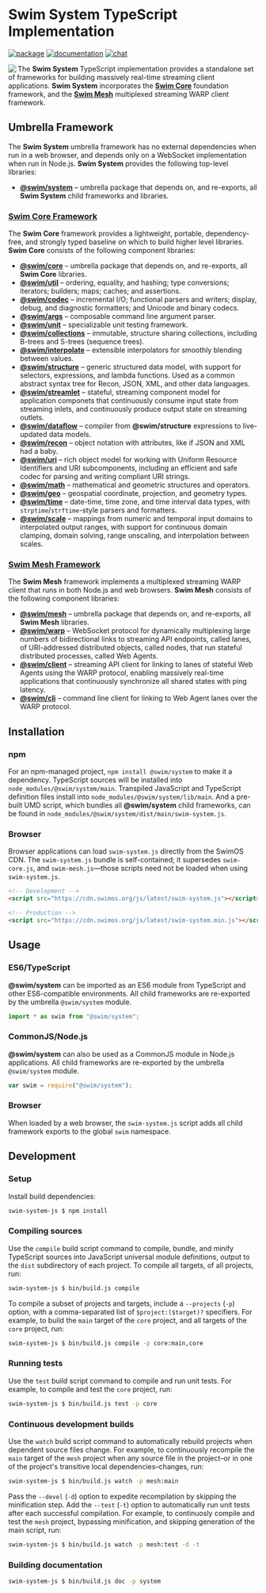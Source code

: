 # Swim System TypeScript Implementation

[![package](https://img.shields.io/npm/v/@swim/system.svg)](https://www.npmjs.com/package/@swim/system)
[![documentation](https://img.shields.io/badge/doc-TypeDoc-blue.svg)](https://docs.swimos.org/js/latest)
[![chat](https://img.shields.io/badge/chat-Gitter-green.svg)](https://gitter.im/swimos/community)

<a href="https://www.swimos.org"><img src="https://docs.swimos.org/readme/marlin-blue.svg" align="left"></a>

The **Swim System** TypeScript implementation provides a standalone set of
frameworks for building massively real-time streaming client applications.
**Swim System** incorporates the [**Swim Core**](swim-core-js) foundation
framework, and the [**Swim Mesh**](swim-mesh-js) multiplexed streaming
WARP client framework.

## Umbrella Framework

The **Swim System** umbrella framework has no external dependencies when run
in a web browser, and depends only on a WebSocket implementation when run in
Node.js.  **Swim System** provides the following top-level libraries:

- [**@swim/system**](@swim/system) –
  umbrella package that depends on, and re-exports, all **Swim System**
  child frameworks and libraries.

### [**Swim Core** Framework](swim-core-js)

The **Swim Core** framework provides a lightweight, portable, dependency-free,
and strongly typed baseline on which to build higher level libraries.
**Swim Core** consists of the following component libraries:

- [**@swim/core**](swim-core-js/@swim/core) –
  umbrella package that depends on, and re-exports, all **Swim Core** libraries.
- [**@swim/util**](swim-core-js/@swim/util) –
  ordering, equality, and hashing; type conversions; iterators; builders;
  maps; caches; and assertions.
- [**@swim/codec**](swim-core-js/@swim/codec) –
  incremental I/O; functional parsers and writers; display, debug, and
  diagnostic formatters; and Unicode and binary codecs.
- [**@swim/args**](swim-core-js/@swim/args) –
  composable command line argument parser.
- [**@swim/unit**](swim-core-js/@swim/unit) –
  specializable unit testing framework.
- [**@swim/collections**](swim-core-js/@swim/collections) –
  immutable, structure sharing collections, including B-trees and S-trees
  (sequence trees).
- [**@swim/interpolate**](swim-core-js/@swim/interpolate) –
  extensible interpolators for smoothly blending between values.
- [**@swim/structure**](swim-core-js/@swim/structure) –
  generic structured data model, with support for selectors, expressions,
  and lambda functions.  Used as a common abstract syntax tree for Recon,
  JSON, XML, and other data languages.
- [**@swim/streamlet**](swim-core-js/@swim/streamlet) –
  stateful, streaming component model for application componets that
  continuously consume input state from streaming inlets, and continuously
  produce output state on streaming outlets.
- [**@swim/dataflow**](swim-core-js/@swim/dataflow) –
  compiler from **@swim/structure** expressions to live-updated data models.
- [**@swim/recon**](swim-core-js/@swim/recon) –
  object notation with attributes, like if JSON and XML had a baby.
- [**@swim/uri**](swim-core-js/@swim/uri) –
  rich object model for working with Uniform Resource Identifiers and URI
  subcomponents, including an efficient and safe codec for parsing and
  writing compliant URI strings.
- [**@swim/math**](swim-core-js/@swim/math) –
  mathematical and geometric structures and operators.
- [**@swim/geo**](swim-core-js/@swim/geo) –
  geospatial coordinate, projection, and geometry types.
- [**@swim/time**](swim-core-js/@swim/time) –
  date-time, time zone, and time interval data types,
  with `strptime`/`strftime`-style parsers and formatters.
- [**@swim/scale**](swim-core-js/@swim/scale) –
  mappings from numeric and temporal input domains to interpolated output
  ranges, with support for continuous domain clamping, domain solving,
  range unscaling, and interpolation between scales.

### [**Swim Mesh** Framework](swim-mesh-js)

The **Swim Mesh** framework implements a multiplexed streaming WARP client that
runs in both Node.js and web browsers.  **Swim Mesh** consists of the following
component libraries:

- [**@swim/mesh**](swim-mesh-js/@swim/mesh) –
  umbrella package that depends on, and re-exports, all **Swim Mesh** libraries.
- [**@swim/warp**](swim-mesh-js/@swim/warp) –
  WebSocket protocol for dynamically multiplexing large numbers of
  bidirectional links to streaming API endpoints, called lanes, of
  URI-addressed distributed objects, called nodes, that run stateful
  distributed processes, called Web Agents.
- [**@swim/client**](swim-mesh-js/@swim/client) –
  streaming API client for linking to lanes of stateful Web Agents using the
  WARP protocol, enabling massively real-time applications that continuously
  synchronize all shared states with ping latency.
- [**@swim/cli**](swim-mesh-js/@swim/cli) –
  command line client for linking to Web Agent lanes over the WARP protocol.

## Installation

### npm

For an npm-managed project, `npm install @swim/system` to make it a dependency.
TypeScript sources will be installed into `node_modules/@swim/system/main`.
Transpiled JavaScript and TypeScript definition files install into
`node_modules/@swim/system/lib/main`.  And a pre-built UMD script, which
bundles all **@swim/system** child frameworks, can be found in
`node_modules/@swim/system/dist/main/swim-system.js`.

### Browser

Browser applications can load `swim-system.js` directly from the SwimOS CDN.
The `swim-system.js` bundle is self-contained; it supersedes `swim-core.js`,
and `swim-mesh.js`—those scripts need not be loaded when using `swim-system.js`.

```html
<!-- Development -->
<script src="https://cdn.swimos.org/js/latest/swim-system.js"></script>

<!-- Production -->
<script src="https://cdn.swimos.org/js/latest/swim-system.min.js"></script>
```

## Usage

### ES6/TypeScript

**@swim/system** can be imported as an ES6 module from TypeScript and other
ES6-compatible environments.  All child frameworks are re-exported by
the umbrella `@swim/system` module.

```typescript
import * as swim from "@swim/system";
```

### CommonJS/Node.js

**@swim/system** can also be used as a CommonJS module in Node.js applications.
All child frameworks are re-exported by the umbrella `@swim/system` module.

```javascript
var swim = require("@swim/system");
```

### Browser

When loaded by a web browser, the `swim-system.js` script adds all child
framework exports to the global `swim` namespace.

## Development

### Setup

Install build dependencies:

```sh
swim-system-js $ npm install
```

### Compiling sources

Use the `compile` build script command to compile, bundle, and minify
TypeScript sources into JavaScript universal module definitions, output
to the `dist` subdirectory of each project.  To compile all targets,
of all projects, run:

```sh
swim-system-js $ bin/build.js compile
```

To compile a subset of projects and targets, include a `--projects` (`-p`)
option, with a comma-separated list of `$project:($target)?` specifiers.
For example, to build the `main` target of the `core` project, and all
targets of the `core` project, run:

```sh
swim-system-js $ bin/build.js compile -p core:main,core
```

### Running tests

Use the `test` build script command to compile and run unit tests.
For example, to compile and test the `core` project, run:

```sh
swim-system-js $ bin/build.js test -p core
```

### Continuous development builds

Use the `watch` build script command to automatically rebuild projects when
dependent source files change.  For example, to continuously recompile the
`main` target of the `mesh` project when any source file in the project–or in
one of the project's transitive local dependencies–changes, run:

```sh
swim-system-js $ bin/build.js watch -p mesh:main
```

Pass the `--devel` (`-d`) option to expedite recompilation by skipping the
minification step.  Add the `--test` (`-t`) option to automatically run unit
tests after each successful compilation.  For example, to continuosly compile
and test the `mesh` project, bypassing minification, and skipping generation of
the main script, run:

```sh
swim-system-js $ bin/build.js watch -p mesh:test -d -t
```

### Building documentation

```sh
swim-system-js $ bin/build.js doc -p system
```
